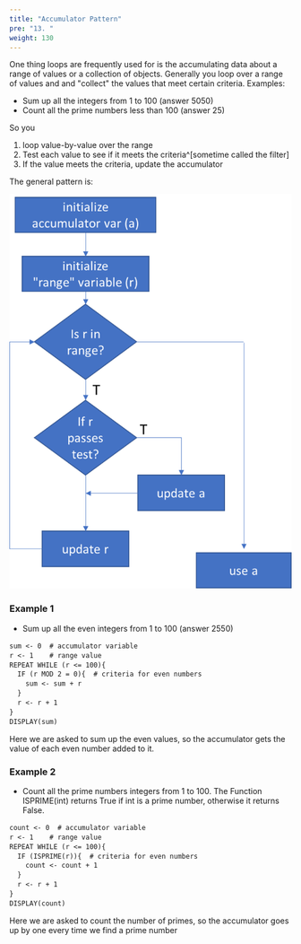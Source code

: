 ```yaml
---
title: "Accumulator Pattern"
pre: "13. "
weight: 130
---
```


One thing loops are frequently used for is the accumulating data about a range of values or a collection of objects.  Generally you loop over a range of values and and "collect" the values that meet certain criteria. Examples:

* Sum up all the integers from 1 to 100 (answer 5050)
* Count all the prime numbers less than 100 (answer 25)

So you 

1. loop value-by-value over the range
2. Test each value to see if it meets the criteria^[sometime called the filter]
3. If the value meets the criteria, update the accumulator

The general pattern is:

![accumulator pattern](/images/05-loop/accumulator.png)

### Example 1
* Sum up all the even integers from 1 to 100 (answer 2550)

```tex
sum <- 0  # accumulator variable
r <- 1    # range value
REPEAT WHILE (r <= 100){
  IF (r MOD 2 = 0){  # criteria for even numbers
    sum <- sum + r
  }
  r <- r + 1
}
DISPLAY(sum)
```

Here we are asked to sum up the even values, so the accumulator gets the value of each even number added to it.  

### Example 2

* Count all the prime numbers integers from 1 to 100.  The Function ISPRIME(int) returns True if int is a prime number, otherwise it returns False.

```tex
count <- 0  # accumulator variable
r <- 1    # range value
REPEAT WHILE (r <= 100){
  IF (ISPRIME(r)){  # criteria for even numbers
    count <- count + 1
  }
  r <- r + 1
}
DISPLAY(count)
```

Here we are asked to count the number of primes, so the accumulator goes up by one every time we find a prime number
